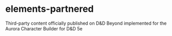 # elements-partnered
Third-party content officially published on D&amp;D Beyond implemented for the Aurora Character Builder for D&amp;D 5e
